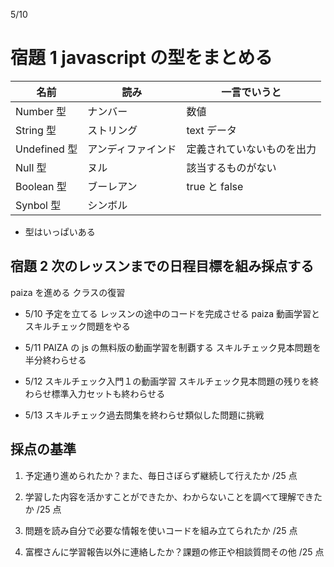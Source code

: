 5/10

# 宿題 1 javascript の型をまとめる

| 名前         | 読み               | 一言でいうと               |
| ------------ | ------------------ | -------------------------- |
| Number 型    | ナンバー           | 数値                       |
| String 型    | ストリング         | text データ                |
| Undefined 型 | アンディファインド | 定義されていないものを出力 |
| Null 型      | ヌル               | 該当するものがない         |
| Boolean 型   | ブーレアン         | true と false              |
| Synbol 型    | シンボル           |                            |

- 型はいっぱいある

## 宿題 2 次のレッスンまでの日程目標を組み採点する

<p> paiza を進める クラスの復習</p>

- 5/10 予定を立てる レッスンの途中のコードを完成させる paiza 動画学習とスキルチェック問題をやる

- 5/11 PAIZA の js の無料版の動画学習を制覇する スキルチェック見本問題を半分終わらせる

- 5/12 スキルチェック入門１の動画学習 スキルチェック見本問題の残りを終わらせ標準入力セットも終わらせる

- 5/13 スキルチェック過去問集を終わらせ類似した問題に挑戦

## 採点の基準

1. 予定通り進められたか？また、毎日さぼらず継続して行えたか /25 点

2. 学習した内容を活かすことができたか、わからないことを調べて理解できたか /25 点

3. 問題を読み自分で必要な情報を使いコードを組み立てられたか /25 点

4. 富樫さんに学習報告以外に連絡したか？課題の修正や相談質問その他 /25 点
